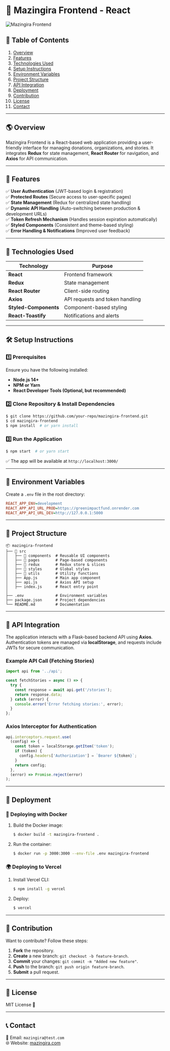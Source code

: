 # 🌿 Mazingira Frontend - React

![Mazingira Frontend](https://via.placeholder.com/1000x300.png?text=Mazingira+Frontend)

## 📌 Table of Contents
1. [Overview](#overview)
2. [Features](#features)
3. [Technologies Used](#technologies-used)
4. [Setup Instructions](#setup-instructions)
5. [Environment Variables](#environment-variables)
6. [Project Structure](#project-structure)
7. [API Integration](#api-integration)
8. [Deployment](#deployment)
9. [Contribution](#contribution)
10. [License](#license)
11. [Contact](#contact)

---

## 🌎 Overview
Mazingira Frontend is a React-based web application providing a user-friendly interface for managing donations, organizations, and stories. It integrates **Redux** for state management, **React Router** for navigation, and **Axios** for API communication.

---

## 🚀 Features
✅ **User Authentication** (JWT-based login & registration)  
✅ **Protected Routes** (Secure access to user-specific pages)  
✅ **State Management** (Redux for centralized state handling)  
✅ **Dynamic API Handling** (Auto-switching between production & development URLs)  
✅ **Token Refresh Mechanism** (Handles session expiration automatically)  
✅ **Styled Components** (Consistent and theme-based styling)  
✅ **Error Handling & Notifications** (Improved user feedback)  

---

## 🔧 Technologies Used
| Technology | Purpose |
|------------|---------|
| **React** | Frontend framework |
| **Redux** | State management |
| **React Router** | Client-side routing |
| **Axios** | API requests and token handling |
| **Styled-Components** | Component-based styling |
| **React-Toastify** | Notifications and alerts |

---

## 🛠 Setup Instructions

### 1️⃣ Prerequisites
Ensure you have the following installed:
- **Node.js 14+**
- **NPM or Yarn**
- **React Developer Tools (Optional, but recommended)**

### 2️⃣ Clone Repository & Install Dependencies
```sh
$ git clone https://github.com/your-repo/mazingira-frontend.git
$ cd mazingira-frontend
$ npm install  # or yarn install
```

### 3️⃣ Run the Application
```sh
$ npm start  # or yarn start
```
✅ The app will be available at `http://localhost:3000/`

---

## 🔑 Environment Variables
Create a `.env` file in the root directory:
```ini
REACT_APP_ENV=development
REACT_APP_API_URL_PROD=https://greenimpactfund.onrender.com
REACT_APP_API_URL_DEV=http://127.0.0.1:5000
```

---

## 📂 Project Structure
```
📦 mazingira-frontend
├── 📂 src
│   ├── 📂 components  # Reusable UI components
│   ├── 📂 pages       # Page-based components
│   ├── 📂 redux       # Redux store & slices
│   ├── 📂 styles      # Global styles
│   ├── 📂 utils       # Utility functions
│   ├── App.js        # Main app component
│   ├── api.js        # Axios API setup
│   ├── index.js      # React entry point
│
├── .env              # Environment variables
├── package.json      # Project dependencies
└── README.md         # Documentation
```

---

## 🔗 API Integration

The application interacts with a Flask-based backend API using **Axios**. Authentication tokens are managed via **localStorage**, and requests include JWTs for secure communication.

### Example API Call (Fetching Stories)
```js
import api from '../api';

const fetchStories = async () => {
  try {
    const response = await api.get('/stories');
    return response.data;
  } catch (error) {
    console.error('Error fetching stories:', error);
  }
};
```

### Axios Interceptor for Authentication
```js
api.interceptors.request.use(
  (config) => {
    const token = localStorage.getItem('token');
    if (token) {
      config.headers['Authorization'] = `Bearer ${token}`;
    }
    return config;
  },
  (error) => Promise.reject(error)
);
```

---

## 🚀 Deployment

### 🐳 Deploying with Docker
1. Build the Docker image:
   ```sh
   $ docker build -t mazingira-frontend .
   ```
2. Run the container:
   ```sh
   $ docker run -p 3000:3000 --env-file .env mazingira-frontend
   ```

### 🌍 Deploying to Vercel
1. Install Vercel CLI:
   ```sh
   $ npm install -g vercel
   ```
2. Deploy:
   ```sh
   $ vercel
   ```

---

## 🤝 Contribution
Want to contribute? Follow these steps:
1. **Fork** the repository.
2. **Create** a new branch: `git checkout -b feature-branch`.
3. **Commit** your changes: `git commit -m "Added new feature"`.
4. **Push** to the branch: `git push origin feature-branch`.
5. **Submit** a pull request.

---

## 📜 License
MIT License 📄

---

## 📞 Contact
📧 Email: `mazingira@test.com`  
🌐 Website: [mazingira.com](https://mazingira.com)

